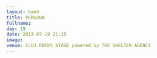 ```yaml
---
layout: band
title: PERSONA
fullname: 
day: 19
date: 2013-07-19 21:15
image: 
venue: CLUJ ROCKS STAGE powered by THE SHELTER AGENCY
---
```



